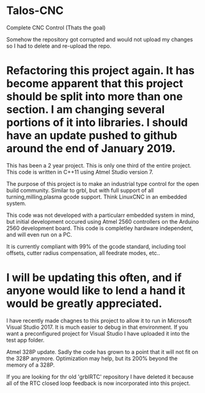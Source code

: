 # Talos-CNC
Complete CNC Control (Thats the goal)

Somehow the repository got corrupted and would not upload my changes so I had to delete and re-upload the repo. 

# Refactoring this project again. It has become apparent that this project should be split into more than one section. I am changing several portions of it into libraries. I should have an update pushed to github around the end of January 2019.

This has been a 2 year project. This is only one third of the entire project. This code is written in C++11 using Atmel Studio version 7.

The purpose of this project is to make an industrial type control for the open build community. Similar to grbl, but with full support 
of all turning,milling,plasma gcode support. Think LinuxCNC in an embedded system. 

This code was not developed with a particularr embedded system in mind, but initial development occured using Atmel 2560 controllers
on the Arduino 2560 development board. This code is completley hardware independent, and will even run on a PC.

It is currently compliant with 99% of the gcode standard, including tool offsets, cutter radius compensation, all feedrate modes, etc.. 

# I will be updating this often, and if anyone would like to lend a hand it would be greatly appreciated. 

I have recently made chagnes to this project to allow it to run in Microsoft Visual Studio 2017. It is much easier to debug in that environment. If you want a preconfigured project for Visual Studio I have uploaded it into the test app folder. 

Atmel 328P update. Sadly the code has grown to a point that it will not fit on the 328P anymore. Optimization may help, but its 200% beyond the memory of a 328P. 

If you are looking for thr old 'grblRTC' repository I have deleted it because all of the RTC closed loop feedback is now incorporated into this project. 
